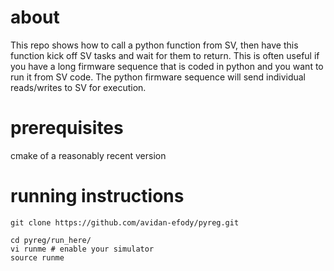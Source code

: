# about
This repo shows how to call a python function from SV, then have this function kick off SV tasks and wait for them to return. This is often useful if you have a long firmware sequence that is coded in python and you want to run it from SV code. The python firmware sequence will send individual reads/writes to SV for execution.

# prerequisites
cmake of a reasonably recent version

# running instructions

```
git clone https://github.com/avidan-efody/pyreg.git

cd pyreg/run_here/
vi runme # enable your simulator
source runme
```
